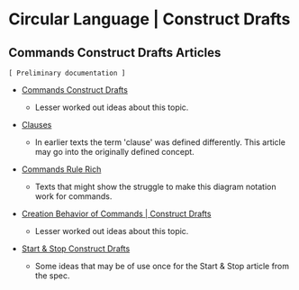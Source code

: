 Circular Language | Construct Drafts
====================================

Commands Construct Drafts Articles
----------------------------------

`[ Preliminary documentation ]`

- [Commands Construct Drafts](commands-construct-drafts.md)

    - Lesser worked out ideas about this topic.

- [Clauses](clauses.md)

    - In earlier texts the term 'clause' was defined differently. This article may go into the originally defined concept.

- [Commands Rule Rich](commands-rule-rich.md)

    - Texts that might show the struggle to make this diagram notation work for commands.

- [Creation Behavior of Commands | Construct Drafts](creation-behavior-of-commands-construct-drafts.md)

    - Lesser worked out ideas about this topic.

- [Start & Stop Construct Drafts](start-and-stop-construct-drafts.md)

    - Some ideas that may be of use once for the Start & Stop article from the spec.

